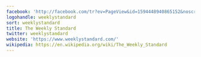```yaml
---
facebook: 'http://facebook.com/tr?ev=PageView&id=1594448940865152&noscript=1'
logohandle: weeklystandard
sort: weeklystandard
title: The Weekly Standard
twitter: weeklystandard
website: 'https://www.weeklystandard.com/'
wikipedia: https://en.wikipedia.org/wiki/The_Weekly_Standard
---
```

